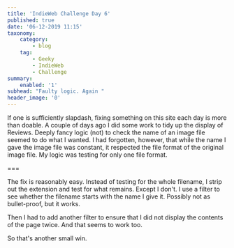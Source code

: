 ```yaml
---
title: 'IndieWeb Challenge Day 6'
published: true
date: '06-12-2019 11:15'
taxonomy:
    category:
        - blog
    tag:
        - Geeky
        - IndieWeb
        - Challenge
summary:
    enabled: '1'
subhead: "Faulty logic. Again "
header_image: '0'
--- 
```


If one is sufficiently slapdash, fixing something on this site each day is more than doable. A couple of days ago I did some work to tidy up the display of Reviews. Deeply fancy logic (not) to check the name of an image file seemed to do what I wanted. I had forgotten, however, that while the name I gave the image file was constant, it respected the file format of the original image file. My logic was testing for only one file format.

===

The fix is reasonably easy. Instead of testing for the whole filename, I strip out the extension and test for what remains. Except I don't. I use a filter to see whether the filename starts with the name I give it. Possibly not as bullet-proof, but it works.

Then I had to add another filter to ensure that I did not display the contents of the page twice. And that seems to work too.

So that's another small win.
 